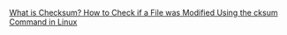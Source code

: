 
[What is Checksum? How to Check if a File was Modified Using the cksum Command in Linux](https://www.freecodecamp.org/news/file-last-modified-in-inux-how-to-check-if-two-files-are-same)
